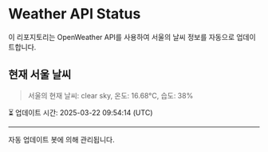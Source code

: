 
# Weather API Status

이 리포지토리는 OpenWeather API를 사용하여 서울의 날씨 정보를 자동으로 업데이트합니다.

## 현재 서울 날씨
> 서울의 현재 날씨: clear sky, 온도: 16.68°C, 습도: 38%

⏳ 업데이트 시간: 2025-03-22 09:54:14 (UTC)

---
자동 업데이트 봇에 의해 관리됩니다.
